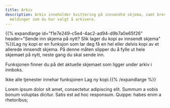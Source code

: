 ```yaml
---
title: Arkiv
description: Arkiv inneholder kvittering på innsendte skjema, samt brev og
  meldinger som du har valgt å arkivere.
---
```


{{% expandlarge id="f1e7e249-c5e4-4ac2-ad94-d9b7a0e65f26" header="Sende inn skjema på nytt? Slik lager du kopi av innsendt skjema" %}}Lag ny kopi er en funksjon som lar deg få en hel eller delvis kopi av et allerede innsendt skjema.
På denne måten slipper du å fylle ut hele skjemaet på nytt, neste gang du skal sende inn.

Funksjonen finner du på det aktuelle skjemaet som ligger under arkiv i innboks.

Ikke alle tjenester innehar funksjonen Lag ny kopi.{{% /expandlarge %}}

Lorem ipsum dolor sit amet, consectetur adipiscing elit. Summum a vobis bonum voluptas dicitur. Satis est ad hoc responsum. Quippe: habes enim a rhetoribus;